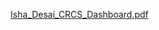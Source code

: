 [Isha_Desai_CRCS_Dashboard.pdf](https://github.com/ISHA-2112/ISHA-2112.github.io/files/11897930/Isha_Desai_CRCS_Dashboard.pdf)
